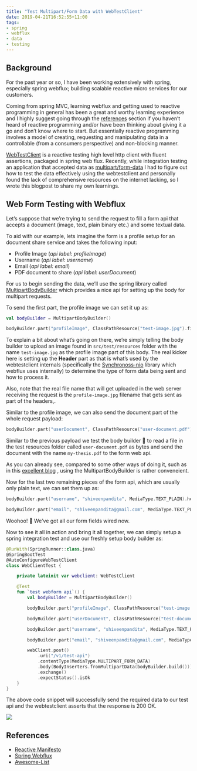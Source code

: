 ```yaml
---
title: "Test Multipart/Form Data with WebTestClient"
date: 2019-04-21T16:52:55+11:00
tags:
- spring
- webflux
- data
- testing
---
```


## Background

For the past year or so, I have been working extensively with spring, especially spring webflux; building scalable reactive micro services for our customers.

Coming from spring MVC, learning webflux and getting used to reactive programming in general has been a great and worthy learning experience and I highly suggest going through the [references](#References) section if you haven’t heard of reactive programming and/or have been thinking about giving it a go and don’t know where to start. But essentially reactive programming involves a model of creating, requesting and manipulating data in a controllable (from a consumers perspective) and non-blocking manner.

[WebTestClient](https://docs.spring.io/spring/docs/current/spring-framework-reference/testing.html#webtestclient) is a reactive testing high level http client with fluent assertions, packaged in spring web flux. Recently, while integration testing an application that accepted data as [multipart/form-data](https://tools.ietf.org/html/rfc7578) I had to figure out how to test the data effectively using the webtestclient and personally found the lack of comprehensive resources on the internet lacking, so I wrote this blogpost to share my own learnings.

## Web Form Testing with Webflux

Let’s suppose that we’re trying to send the request to fill a form api that accepts a document (image, text, plain binary etc.) and some textual data.

To aid with our example, lets imagine the form is a profile setup for an document share service and takes the following input:

- Profile Image (_api label: profileImage_)
- Username (_api label: username_)
- Email (_api label: email_)
- PDF document to share (_api label: userDocument_)

For us to begin sending the data, we’ll use the spring library called [MultipartBodyBuilder](https://docs.spring.io/spring-framework/docs/current/javadoc-api/org/springframework/http/client/MultipartBodyBuilder.html) which provides a nice api for setting up the body for multipart requests.

To send the first part, the profile image we can set it up as:

```kotlin
val bodyBuilder = MultipartBodyBuilder()

bodyBuilder.part("profileImage", ClassPathResource("test-image.jpg").file.readBytes()).header("Content-Disposition", "form-data; name=profileImage; filename=profile-image.jpg")
```

To explain a bit about what’s going on there, we’re simply telling the body builder to upload an image found in `src/test/resources` folder with the name `test-image.jpg` as the profile image part of this body. The real kicker here is setting up the **Header** part as that is what’s used by the webtestclient internals (specifically the [Synchronoss-nio](https://github.com/synchronoss/nio-multipart) library which webflux uses internally) to determine the type of form data being sent and how to process it.

Also, note that the real file name that will get uploaded in the web server receiving the request is the `profile-image.jpg` filename that gets sent as part of the headers,.

Similar to the profile image, we can also send the document part of the whole request payload:

```kotlin
bodyBuilder.part("userDocument", ClassPathResource("user-document.pdf").file.readBytes()).header("Content-Disposition", "form-data; name=userDocument; filename=my-thesis.pdf")
```

Similar to the previous payload we test the body builder  💪 to read a file in the test resources folder called `user-document.pdf`  as bytes and send the document with the name `my-thesis.pdf` to the form web api. 

As you can already see, compared to some other ways of doing it, such as in this [excellent blog](https://www.baeldung.com/spring-rest-template-multipart-upload) , using the MultipartBodyBuilder is rather conveneient. 

Now for the last two remaining pieces of the form api, which are usually only plain text, we can set them up as:

```kotlin
bodyBuilder.part("username", "shiveenpandita", MediaType.TEXT_PLAIN).header("Content-Disposition", "form-data; name=username").header("Content-type", "text/plain")

bodyBuilder.part("email", "shiveenpandita@gmail.com", MediaType.TEXT_PLAIN).header("Content-Disposition", "form-data; name=email").header("Content-type", "text/plain")
```

Woohoo! 🎉 We’ve got all our form fields wired now.

Now to see it all in action and bring it all together, we can simply setup a spring integration test and use our freshly setup body builder as:


```kotlin
@RunWith(SpringRunner::class.java)
@SpringBootTest
@AutoConfigureWebTestClient
class WebClientTest {

    private lateinit var webclient: WebTestClient

    @Test
    fun `test webform api`() {
        val bodyBuilder = MultipartBodyBuilder()

        bodyBuilder.part("profileImage", ClassPathResource("test-image.jpg").file.readBytes()).header("Content-Disposition", "form-data; name=profileImage; filename=profile-image.jpg")

        bodyBuilder.part("userDocument", ClassPathResource("test-document.pdf").file.readBytes()).header("Content-Disposition", "form-data; name=userDocument; filename=my-thesis.pdf")

        bodyBuilder.part("username", "shiveenpandita", MediaType.TEXT_PLAIN).header("Content-Disposition", "form-data; name=username").header("Content-type", "text/plain")

        bodyBuilder.part("email", "shiveenpandita@gmail.com", MediaType.TEXT_PLAIN).header("Content-Disposition", "form-data; name=email").header("Content-type", "text/plain")

        webClient.post()
            .uri("/v1/test-api")
            .contentType(MediaType.MULTIPART_FORM_DATA)
            .body(BodyInserters.fromMultipartData(bodyBuilder.build()))
            .exchange()
            .expectStatus().isOk
    }
}
```

The above code snippet will successfully send the required data to our test api and the webtestclient asserts that the response is 200 OK.

![](https://media.giphy.com/media/l0ErKDci4GgPkcAF2/giphy.gif)

## References

- [Reactive Manifesto](https://www.reactivemanifesto.org/)
- [Spring Webflux](https://docs.spring.io/spring/docs/current/spring-framework-reference/web-reactive.html#spring-webflux)
- [Awesome-List](https://github.com/lucamezzalira/awesome-reactive-programming)
